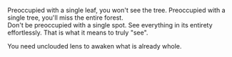 Preoccupied with a single leaf, you won't see the tree. Preoccupied with a single tree, you'll miss the entire forest.  
Don't be preoccupied with a single spot. See everything in its entirety effortlessly. That is what it means to truly "see".

You need unclouded lens to awaken what is already whole.

<!---
harendra-shakya/harendra-shakya is a ✨ special ✨ repository because its `README.md` (this file) appears on your GitHub profile.
You can click the Preview link to take a look at your changes.
--->
